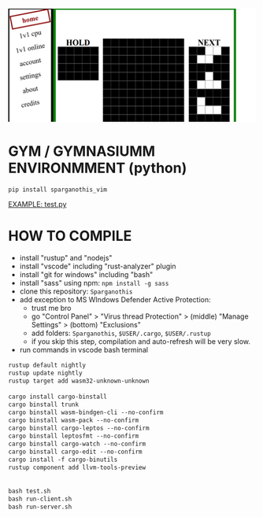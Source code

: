 ![](./.docs/Screenshot.png)


# GYM / GYMNASIUMM ENVIRONMMENT (python)

```
pip install sparganothis_vim

```

[EXAMPLE: test.py](./sparganothis_vim/test.py)


# HOW TO COMPILE

- install "rustup" and "nodejs"
- install "vscode" including "rust-analyzer" plugin
- install "git for windows" including "bash"
- install "sass" using npm: `npm install -g sass`
- clone this repository: `Sparganothis`
- add exception to MS WIndows Defender Active Protection:
  - trust me bro
  - go "Control Panel" > "Virus thread Protection" > (middle) "Manage Settings" > (bottom) "Exclusions"
  - add folders: `Sparganothis`, `$USER/.cargo`, `$USER/.rustup`
  - if you skip this step, compilation and auto-refresh will be very slow.
- run commands in vscode bash terminal



```
rustup default nightly
rustup update nightly
rustup target add wasm32-unknown-unknown

cargo install cargo-binstall
cargo binstall trunk
cargo binstall wasm-bindgen-cli --no-confirm
cargo binstall wasm-pack --no-confirm
cargo binstall cargo-leptos --no-confirm
cargo binstall leptosfmt --no-confirm
cargo binstall cargo-watch --no-confirm
cargo binstall cargo-edit --no-confirm
cargo install -f cargo-binutils
rustup component add llvm-tools-preview


bash test.sh
bash run-client.sh
bash run-server.sh
```
